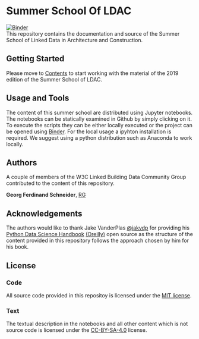 # Summer School Of LDAC
[![Binder](https://mybinder.org/badge.svg)](https://mybinder.org/v2/gh/w3c-lbd-cg/SummerSchoolOfLDAC/master)  
This repository contains the documentation and source of the Summer School of Linked Data in Architecture and Construction.

## Getting Started

Please move to [Contents](Contents) to start working with the material of the 2019 edition of the Summer School of LDAC.

## Usage and Tools

The content of this summer school are distributed using Jupyter notebooks. The notebooks can be statically examined in Github by simply clicking on it. To execute the scripts they can be either locally executed or the project can be opened using [Binder](https://mybinder.org). For the local usage a ipyhton installation is required. We suggest using a python distribution such as Anaconda to work locally.

## Authors

A couple of members of the W3C Linked Building Data Community Group contributed to the content of this repository.

**Georg Ferdinand Schneider**, [RG](https://www.researchgate.net/profile/Georg_Schneider3)  

## Acknowledgements

The authors would like to thank Jake VanderPlas [@jakvdp](https://github.com/jakevdp) for providing his [Python Data Science Handbook](https://github.com/jakevdp/PythonDataScienceHandbook/) [(Oreilly)](http://shop.oreilly.com/product/0636920034919.do) open source as the structure of the content provided in this repository follows the approach chosen by him for his book.

## License

### Code
All source code provided in this repositoy is licensed under the [MIT license](LICENSE-CODE).

### Text
The textual description in the notebooks and all other content which is not source code is licensed under the [CC-BY-SA-4.0](LICENSE-TEXT) license.
